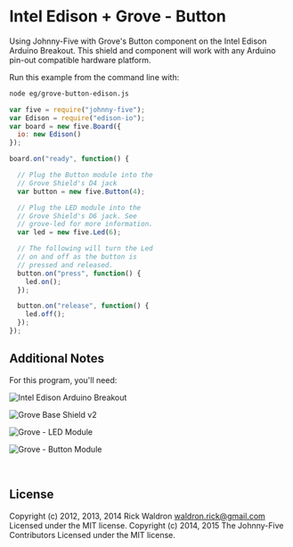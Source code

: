 <!--remove-start-->

# Intel Edison + Grove - Button

<!--remove-end-->


Using Johnny-Five with Grove's Button component on the Intel Edison Arduino Breakout. This shield and component will work with any Arduino pin-out compatible hardware platform.







Run this example from the command line with:
```bash
node eg/grove-button-edison.js
```


```javascript
var five = require("johnny-five");
var Edison = require("edison-io");
var board = new five.Board({
  io: new Edison()
});

board.on("ready", function() {

  // Plug the Button module into the
  // Grove Shield's D4 jack
  var button = new five.Button(4);

  // Plug the LED module into the
  // Grove Shield's D6 jack. See
  // grove-led for more information.
  var led = new five.Led(6);

  // The following will turn the Led
  // on and off as the button is
  // pressed and released.
  button.on("press", function() {
    led.on();
  });

  button.on("release", function() {
    led.off();
  });
});

```








## Additional Notes
For this program, you'll need:

![Intel Edison Arduino Breakout](https://cdn.sparkfun.com//assets/parts/1/0/1/3/9/13097-06.jpg)

![Grove Base Shield v2](http://www.seeedstudio.com/depot/images/product/base%20shield%20V2_01.jpg)

![Grove - LED Module](http://www.seeedstudio.com/depot/images/product/Red%20LED_02.jpg)

![Grove - Button Module](http://www.seeedstudio.com/depot/images/product/bgpushb1.jpg)


&nbsp;

<!--remove-start-->

## License
Copyright (c) 2012, 2013, 2014 Rick Waldron <waldron.rick@gmail.com>
Licensed under the MIT license.
Copyright (c) 2014, 2015 The Johnny-Five Contributors
Licensed under the MIT license.

<!--remove-end-->
